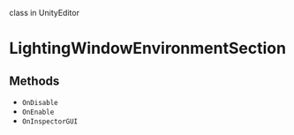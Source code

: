 class in UnityEditor
# LightingWindowEnvironmentSection

## Methods
- `OnDisable`
- `OnEnable`
- `OnInspectorGUI`
